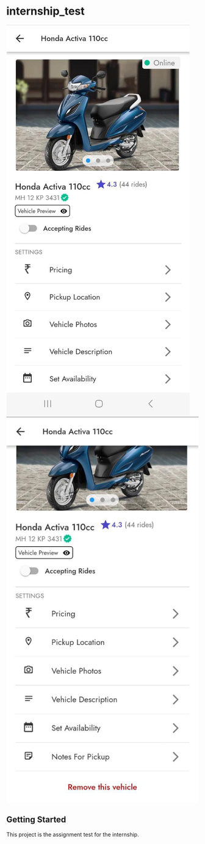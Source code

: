 # internship_test

![Output_Screenshot1](assets/images/Final_Image1.jpg)
![Output_Screenshot2](assets/images/Final_Image2.jpg)


## Getting Started

This project is the assignment test for the internship.

